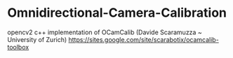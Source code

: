 # Omnidirectional-Camera-Calibration
opencv2 c++ implementation of OCamCalib (Davide Scaramuzza ~ University of Zurich)
https://sites.google.com/site/scarabotix/ocamcalib-toolbox
